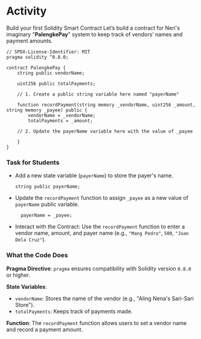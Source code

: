 # Activity

Build your first Solidity Smart Contract
Let’s build a contract for Neri's imaginary "**PalengkePay**" system to keep track of vendors’ names and payment amounts.

```solidity
// SPDX-License-Identifier: MIT
pragma solidity ^0.8.0;

contract PalengkePay {
    string public vendorName;

    uint256 public totalPayments;

    // 1. Create a public string variable here named "payerName"

    function recordPayment(string memory _vendorName, uint256 _amount, string memory _payee) public {
        vendorName = _vendorName;
        totalPayments = _amount;

    // 2. Update the payerName variable here with the value of _payee

    }
}
```

### Task for Students

- Add a new state variable (`payerName`) to store the payer's name.

  ```solidity
  string public payerName;
  ```

- Update the `recordPayment` function to assign `_payee` as a new value of `payerName` public variable.

  ```solidity
    payerName = _payee;
  ```

- Interact with the Contract: Use the `recordPayment` function to enter a vendor name, amount, and payer name (e.g., `"Mang Pedro"`, `500`, `"Juan Dela Cruz"`).

### What the Code Does

**Pragma Directive**: `pragma` ensures compatibility with Solidity version `0.8.0` or higher.

**State Variables**:

- `vendorName`: Stores the name of the vendor (e.g., "Aling Nena's Sari-Sari Store").
- `totalPayments`: Keeps track of payments made.

**Function**: The `recordPayment` function allows users to set a vendor name and record a payment amount.
